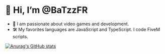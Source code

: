# 👋 Hi, I’m @BaTzzFR

- 💬 I am passionate about video games and development.
- 🛠️ My favorites languages are JavaScript and TypeScript. I code FiveM scripts.

[![Anurag's GitHub stats](https://github-readme-stats.vercel.app/api?username=batzzfr)](https://github.com/batzzfr)

